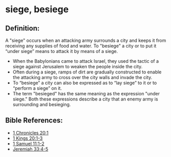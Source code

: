 # siege, besiege #

## Definition: ##

A "siege" occurs when an attacking army surrounds a city and keeps it from receiving any supplies of food and water. To "besiege" a city or to put it “under siege” means to attack it by means of a siege.

* When the Babylonians came to attack Israel, they used the tactic of a siege against Jerusalem to weaken the people inside the city.
* Often during a siege, ramps of dirt are gradually constructed to enable the attacking army to cross over the city walls and invade the city.
* To “besiege” a city can also be expressed as to “lay siege” to it or to “perform a siege” on it.
* The term "besieged" has the same meaning as the expression "under siege." Both these expressions describe a city that an enemy army is surrounding and besieging.

## Bible References: ##

* [1 Chronicles 20:1](en/tn/1ch/help/20/01)
* [1 Kings 20:1-3](en/tn/1ki/help/20/01)
* [1 Samuel 11:1-2](en/tn/1sa/help/11/01)
* [Jeremiah 33:4-5](en/tn/jer/help/33/04)